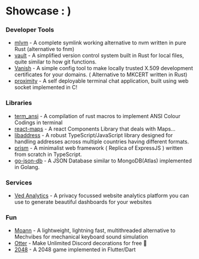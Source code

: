 # Showcase : )
### Developer Tools
- [mlvm](https://github.com/shubhexists/mlvm) - A complete symlink working alternative to nvm written in pure Rust (alternative to fnm)
- [vault](https://github.com/shubhexists/vault) - A simplified version control system built in Rust for local files, quite similar to how git functions.
- [Vanish](https://github.com/shubhexists/vanish) - A simple config tool to make locally trusted X.509 development certificates for your domains. ( Alternative to MKCERT written in Rust)
- [proximity](https://github.com/shubhexists/proximity) - A self deployable terminal chat application, built using web socket implemented in C!

### Libraries
- [term_ansi](https://github.com/shubhexists/term_ansi) - A compilation of rust macros to implement ANSI Colour Codings in terminal
- [react-maps](https://github.com/shubhexists/react-maps) - A react Components Library that deals with Maps...
- [libaddress](https://github.com/shubhexists/libaddress) - A robust TypeScript/JavaScript library designed for handling addresses across multiple countries having different formats.
- [prism](https://github.com/shubhexists/prism) - A minimalist web framework ( Replica of ExpressJS ) written from scratch in TypeScript.
- [go-json-db](https://github.com/shubhexists/go-json-db) - A JSON Database similar to MongoDB(Atlas) implemented in Golang.

### Services
- [Ved Analytics](https://vedanalytics.in) - A privacy focussed website analytics platform you can use to generate beautiful dashboards for your websites

### Fun
- [Moann](https://github.com/shubhexists/moann) - A lightweight, lightning fast, multithreaded alternative to Mechvibes for mechanical keyboard sound simulation
- [Otter](https://github.com/shubhexists/otter) - Make Unlimited Discord decorations for free 🎀
- [2048](https://github.com/shubhexists/2048) - A 2048 game implemented in Flutter/Dart
